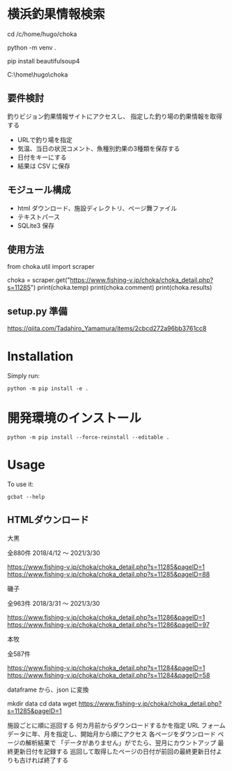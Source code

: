 横浜釣果情報検索
================

cd /c/home/hugo/choka

python -m venv .

pip install beautifulsoup4

C:\home\hugo\choka

要件検討
-------

釣りビジョン釣果情報サイトにアクセスし、
指定した釣り場の釣果情報を取得する

* URLで釣り場を指定
* 気温、当日の状況コメント、魚種別釣果の3種類を保存する
* 日付をキーにする
* 結果は CSV に保存

モジュール構成
--------------

* html ダウンロード、施設ディレクトリ、ページ舞ファイル
* テキストパース
* SQLite3 保存

使用方法
-------

from choka.util import scraper

choka = scraper.get("https://www.fishing-v.jp/choka/choka_detail.php?s=11285")
print(choka.temp)
print(choka.comment)
print(choka.results)

setup.py 準備
--------------

https://qiita.com/Tadahiro_Yamamura/items/2cbcd272a96bb3761cc8


# Installation

Simply run:

    python -m pip install -e .

# 開発環境のインストール

    python -m pip install --force-reinstall --editable .

# Usage

To use it:

    gcbat --help

HTMLダウンロード
-----------------

大黒

全880件 2018/4/12 ～ 2021/3/30

https://www.fishing-v.jp/choka/choka_detail.php?s=11285&pageID=1
https://www.fishing-v.jp/choka/choka_detail.php?s=11285&pageID=88

磯子

全963件 2018/3/31 ～ 2021/3/30

https://www.fishing-v.jp/choka/choka_detail.php?s=11286&pageID=1
https://www.fishing-v.jp/choka/choka_detail.php?s=11286&pageID=97

本牧

全587件

https://www.fishing-v.jp/choka/choka_detail.php?s=11284&pageID=1
https://www.fishing-v.jp/choka/choka_detail.php?s=11284&pageID=58

dataframe から、json に変換

mkdir data
cd data
wget https://www.fishing-v.jp/choka/choka_detail.php?s=11285&pageID=1

施設ごとに順に巡回する
何カ月前からダウンロードするかを指定
URL フォームデータに年、月を指定し、開始月から順にアクセス
各ページをダウンロード
    ページの解析結果で 「データがありません」がでたら、翌月にカウントアップ
    最終更新日付を記録する
    巡回して取得したページの日付が前回の最終更新日付よりも古ければ終了する
